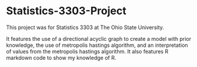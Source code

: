 # Statistics-3303-Project

This project was for Statistics 3303 at The Ohio State University.

It features the use of a directional acyclic graph to create a model with prior knowledge, the use of metropolis hastings algorithm, and an interpretation of values from the metropolis hastings algorithm. It also features R markdown code to show my knowledge of R.
